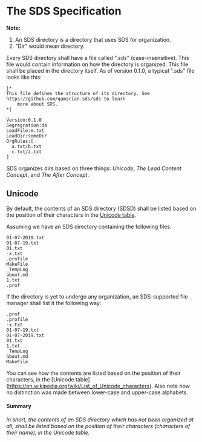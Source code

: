 # The SDS Specification

__Note:__

1. An SDS directory is a directory that uses SDS for organization.
2. "Dir" would mean directory.


Every SDS directory shall have a file called ".sds" (case-insensitive). This file would contain
information on how the directory is organized. This file shall be placed in the directory itself. As
of version 0.1.0, a typical ".sds" file looks like this:

```
|*
This file defines the structure of its directory. See https://github.com/qamarian-sds/sds to learn
	more about SDS.
*|

Version:0.1.0
Segregration:da
LeadFile:m.txt
LeadDir:someDir
OrgRules:[
  a.txt/b.txt
  c.txt/z.txt
]
```

SDS organizes dirs based on three things: _Unicode_, _The Lead Content Concept_, and _The After
Concept_.

## Unicode

By default, the contents of an SDS directory (SDSD) shall be listed based on the position of their
characters in the [Unicode table](https://en.wikipedia.org/wiki/List_of_Unicode_characters).

Assuming we have an SDS directory containing the following files:

```
01-07-2019.txt
01-07-19.txt
01.txt
-x.txt
.profile
MakeFile
_TempLog
about.md
1.txt
.prof

```

If the directory is yet to undergo any organization, an SDS-supported file manager shall list it the
following way:

```
.prof
.profile
-x.txt
01-07-19.txt
01-07-2019.txt
01.txt
1.txt
_TempLog
about.md
MakeFile
```

You can see how the contents are listed based on the position of their characters, in the [Unicode table]
(https://en.wikipedia.org/wiki/List_of_Unicode_characters). Also note how no distinction was made
between lower-case and upper-case alphabets.

#### Summary

_In short, the contents of an SDS directory which has not been organized at all, shall be listed based on
the position of their characters (characters of their name), in the Unicode table._
